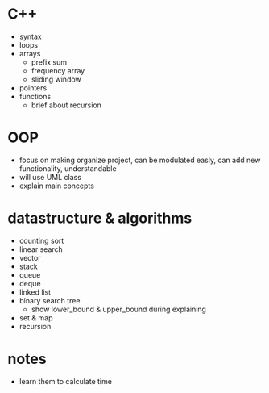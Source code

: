  # C++
- syntax
- loops
- arrays
  - prefix sum
  - frequency array 
  - sliding window
- pointers
- functions
  - brief about recursion

# OOP
- focus on making organize project, can be modulated easly, can add new functionality, understandable
- will use UML class
- explain main concepts

# datastructure & algorithms
- counting sort
- linear search
- vector
- stack
- queue
- deque
- linked list
- binary search tree
  - show lower_bound & upper_bound during explaining
- set & map
- recursion 

# notes
- learn them to calculate time 
